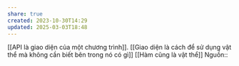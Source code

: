 ```yaml
---
share: true
created: 2023-10-30T14:29
updated: 2025-03-03T18:48
---
```

[[API là giao diện của một chương trình]]. [[Giao diện là cách để sử dụng vật thể mà không cần biết bên trong nó có gì]]
[[Hàm cũng là vật thể]]
Nguồn:: 